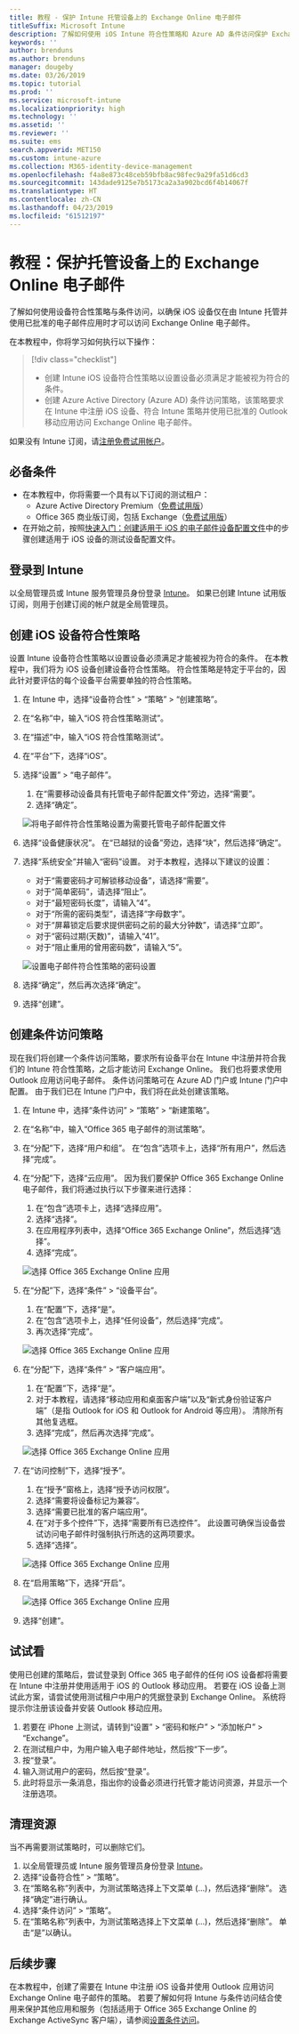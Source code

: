 ```yaml
---
title: 教程 - 保护 Intune 托管设备上的 Exchange Online 电子邮件
titleSuffix: Microsoft Intune
description: 了解如何使用 iOS Intune 符合性策略和 Azure AD 条件访问保护 Exchange Online，以要求托管设备和 Outlook 应用。
keywords: ''
author: brenduns
ms.author: brenduns
manager: dougeby
ms.date: 03/26/2019
ms.topic: tutorial
ms.prod: ''
ms.service: microsoft-intune
ms.localizationpriority: high
ms.technology: ''
ms.assetid: ''
ms.reviewer: ''
ms.suite: ems
search.appverid: MET150
ms.custom: intune-azure
ms.collection: M365-identity-device-management
ms.openlocfilehash: f4a8e873c48ceb59bfb8ac98fec9a29fa51d6cd3
ms.sourcegitcommit: 143dade9125e7b5173ca2a3a902bcd6f4b14067f
ms.translationtype: HT
ms.contentlocale: zh-CN
ms.lasthandoff: 04/23/2019
ms.locfileid: "61512197"
---
```

# <a name="tutorial-protect-exchange-online-email-on-managed-devices"></a>教程：保护托管设备上的 Exchange Online 电子邮件
了解如何使用设备符合性策略与条件访问，以确保 iOS 设备仅在由 Intune 托管并使用已批准的电子邮件应用时才可以访问 Exchange Online 电子邮件。 

在本教程中，你将学习如何执行以下操作： 
> [!div class="checklist"]
> * 创建 Intune iOS 设备符合性策略以设置设备必须满足才能被视为符合的条件。
> * 创建 Azure Active Directory (Azure AD) 条件访问策略，该策略要求在 Intune 中注册 iOS 设备、符合 Intune 策略并使用已批准的 Outlook 移动应用访问 Exchange Online 电子邮件。

如果没有 Intune 订阅，请[注册免费试用帐户](free-trial-sign-up.md)。

## <a name="prerequisites"></a>必备条件
  - 在本教程中，你将需要一个具有以下订阅的测试租户：
    - Azure Active Directory Premium（[免费试用版](https://azure.microsoft.com/free/?WT.mc_id=A261C142F)）
    - Office 365 商业版订阅，包括 Exchange（[免费试用版](https://go.microsoft.com/fwlink/p/?LinkID=510938)）
  - 在开始之前，按照[快速入门：创建适用于 iOS 的电子邮件设备配置文件](quickstart-email-profile.md)中的步骤创建适用于 iOS 设备的测试设备配置文件。

## <a name="sign-in-to-intune"></a>登录到 Intune

以全局管理员或 Intune 服务管理员身份登录 [Intune](https://aka.ms/intuneportal)。 如果已创建 Intune 试用版订阅，则用于创建订阅的帐户就是全局管理员。

## <a name="create-the-ios-device-compliance-policy"></a>创建 iOS 设备符合性策略
设置 Intune 设备符合性策略以设置设备必须满足才能被视为符合的条件。 在本教程中，我们将为 iOS 设备创建设备符合性策略。 符合性策略是特定于平台的，因此针对要评估的每个设备平台需要单独的符合性策略。

1.  在 Intune 中，选择“设备符合性” > “策略” > “创建策略”。
2.  在“名称”中，输入“iOS 符合性策略测试”。 
3.  在“描述”中，输入“iOS 符合性策略测试”。
4.  在“平台”下，选择“iOS”。 
5.  选择“设置” > “电子邮件”。 
     
    1.  在“需要移动设备具有托管电子邮件配置文件”旁边，选择“需要”。
    2. 选择“确定”。

    ![将电子邮件符合性策略设置为需要托管电子邮件配置文件](media/tutorial-protect-email-on-enrolled-devices/ios-compliance-policy-email.png)
    
6.  选择“设备健康状况”。 在“已越狱的设备”旁边，选择“块”，然后选择“确定”。
7.  选择“系统安全”并输入“密码”设置。 对于本教程，选择以下建议的设置：
     
    - 对于“需要密码才可解锁移动设备”，请选择“需要”。
    - 对于“简单密码”，请选择“阻止”。
    - 对于“最短密码长度”，请输入“4”。
    - 对于“所需的密码类型”，请选择“字母数字”。
    - 对于“屏幕锁定后要求提供密码之前的最大分钟数”，请选择“立即”。
    - 对于“密码过期(天数)”，请输入“41”。
    - 对于“阻止重用的曾用密码数”，请输入“5”。
 
    ![设置电子邮件符合性策略的密码设置](media/tutorial-protect-email-on-enrolled-devices/ios-compliance-policy-system-security.png)

8.  选择“确定”，然后再次选择“确定”。
9.  选择“创建”。

## <a name="create-the-conditional-access-policy"></a>创建条件访问策略
现在我们将创建一个条件访问策略，要求所有设备平台在 Intune 中注册并符合我们的 Intune 符合性策略，之后才能访问 Exchange Online。 我们也将要求使用 Outlook 应用访问电子邮件。 条件访问策略可在 Azure AD 门户或 Intune 门户中配置。 由于我们已在 Intune 门户中，我们将在此处创建该策略。
1.  在 Intune 中，选择“条件访问” > “策略” > “新建策略”。
1.  在“名称”中，输入“Office 365 电子邮件的测试策略”。 
3.  在“分配”下，选择“用户和组”。 在“包含”选项卡上，选择“所有用户”，然后选择“完成”。

4.  在“分配”下，选择“云应用”。 因为我们要保护 Office 365 Exchange Online 电子邮件，我们将通过执行以下步骤来进行选择：
     
    1. 在“包含”选项卡上，选择“选择应用”。
    2. 选择“选择”。 
    3. 在应用程序列表中，选择“Office 365 Exchange Online”，然后选择“选择”。 
    4. 选择“完成”。
  
    ![选择 Office 365 Exchange Online 应用](media/tutorial-protect-email-on-enrolled-devices/ios-ca-policy-cloud-apps.png)

5.  在“分配”下，选择“条件” > “设备平台”。
     
    1. 在“配置”下，选择“是”。
    2. 在“包含”选项卡上，选择“任何设备”，然后选择“完成”。 
    3. 再次选择“完成”。
   
    ![选择 Office 365 Exchange Online 应用](media/tutorial-protect-email-on-enrolled-devices/ios-ca-policy-cloud-device-platforms.png)

6.  在“分配”下，选择“条件” > “客户端应用”。
     
    1. 在“配置”下，选择“是”。
    2. 对于本教程，请选择“移动应用和桌面客户端”以及“新式身份验证客户端”（是指 Outlook for iOS 和 Outlook for Android 等应用）。 清除所有其他复选框。
    3. 选择“完成”，然后再次选择“完成”。
    
    ![选择 Office 365 Exchange Online 应用](media/tutorial-protect-email-on-enrolled-devices/ios-ca-policy-client-apps.png)

7.  在“访问控制”下，选择“授予”。 
     
    1. 在“授予”窗格上，选择“授予访问权限”。
    2. 选择“需要将设备标记为兼容”。 
    3. 选择“需要已批准的客户端应用”。
    4. 在“对于多个控件”下，选择“需要所有已选控件”。 此设置可确保当设备尝试访问电子邮件时强制执行所选的这两项要求。
    5. 选择“选择”。
     
    ![选择 Office 365 Exchange Online 应用](media/tutorial-protect-email-on-enrolled-devices/ios-ca-policy-grant-access.png)

8.  在“启用策略”下，选择“开启”。
     
    ![选择 Office 365 Exchange Online 应用](media/tutorial-protect-email-on-enrolled-devices/ios-ca-policy-enable-policy.png)

9.  选择“创建”。

## <a name="try-it-out"></a>试试看
使用已创建的策略后，尝试登录到 Office 365 电子邮件的任何 iOS 设备都将需要在 Intune 中注册并使用适用于 iOS 的 Outlook 移动应用。 若要在 iOS 设备上测试此方案，请尝试使用测试租户中用户的凭据登录到 Exchange Online。 系统将提示你注册该设备并安装 Outlook 移动应用。
1. 若要在 iPhone 上测试，请转到“设置” > “密码和帐户” > “添加帐户” > “Exchange”。
2. 在测试租户中，为用户输入电子邮件地址，然后按“下一步”。
3. 按“登录”。
4. 输入测试用户的密码，然后按“登录”。
5. 此时将显示一条消息，指出你的设备必须进行托管才能访问资源，并显示一个注册选项。 

## <a name="clean-up-resources"></a>清理资源
当不再需要测试策略时，可以删除它们。
1. 以全局管理员或 Intune 服务管理员身份登录 [Intune](https://aka.ms/intuneportal)。
2. 选择“设备符合性” > “策略”。
3. 在“策略名称”列表中，为测试策略选择上下文菜单 (...)，然后选择“删除”。 选择“确定”进行确认。
4. 选择“条件访问” > “策略”。
5. 在“策略名称”列表中，为测试策略选择上下文菜单 (...)，然后选择“删除”。 单击“是”以确认。

 ## <a name="next-steps"></a>后续步骤 
在本教程中，创建了需要在 Intune 中注册 iOS 设备并使用 Outlook 应用访问 Exchange Online 电子邮件的策略。 若要了解如何将 Intune 与条件访问结合使用来保护其他应用和服务（包括适用于 Office 365 Exchange Online 的 Exchange ActiveSync 客户端），请参阅[设置条件访问](conditional-access.md)。
